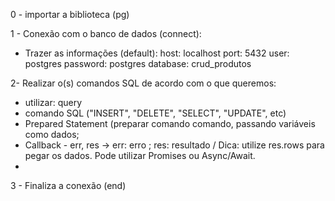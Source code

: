 0 - importar a biblioteca (pg)

1 - Conexão com o banco de dados (connect):
  - Trazer as informações (default):
    host: localhost
    port: 5432
    user: postgres
    password: postgres
    database: crud_produtos
    
2- Realizar o(s) comandos SQL de acordo com o que queremos:
  - utilizar: query
  - comando SQL ("INSERT", "DELETE", "SELECT", "UPDATE", etc)
  - Prepared Statement (preparar comando comando, passando variáveis como dados;
  - Callback - err, res -> err: erro ; res: resultado / Dica: utilize res.rows para pegar os dados. Pode utilizar Promises ou Async/Await.
  - 
3 - Finaliza a conexão (end)
